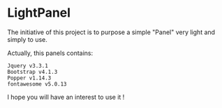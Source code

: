 # LightPanel


The initiative of this project is to purpose a simple "Panel" very light and simply to use.

Actually, this panels contains:
```
Jquery v3.3.1
Bootstrap v4.1.3
Popper v1.14.3
fontawesome v5.0.13
```


I hope you will have an interest to use it !

